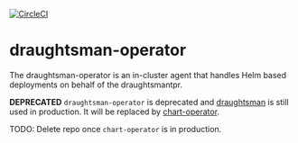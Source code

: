 [![CircleCI](https://circleci.com/gh/giantswarm/draughtsman-operator.svg?&style=shield&circle-token=72928dd7756d62da6b46fbd518647f220f4ac265)](https://circleci.com/gh/giantswarm/draughtsman-operator)

# draughtsman-operator
The draughtsman-operator is an in-cluster agent that handles Helm based
deployments on behalf of the draughtsmantpr.

**DEPRECATED** `draughtsman-operator` is deprecated and [draughtsman](https://github.com/giantswarm/draughtsman)
is still used in production. It will be replaced by [chart-operator](https://github.com/giantswarm/chart-operator).

TODO: Delete repo once `chart-operator` is in production.
